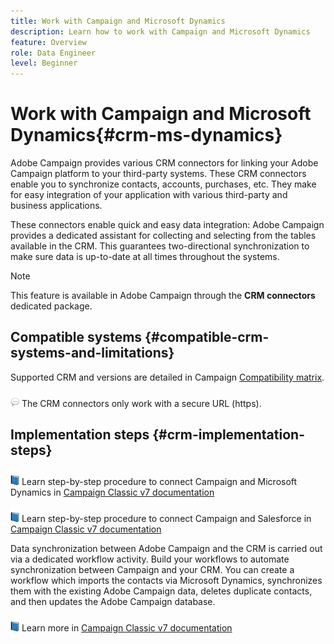 ```yaml
---
title: Work with Campaign and Microsoft Dynamics
description: Learn how to work with Campaign and Microsoft Dynamics
feature: Overview
role: Data Engineer
level: Beginner
---
```

# Work with Campaign and Microsoft Dynamics{#crm-ms-dynamics}

Adobe Campaign provides various CRM connectors for linking your Adobe Campaign platform to your third-party systems. These CRM connectors enable you to synchronize contacts, accounts, purchases, etc. They make for easy integration of your application with various third-party and business applications.

These connectors enable quick and easy data integration: Adobe Campaign provides a dedicated assistant for collecting and selecting from the tables available in the CRM. This guarantees two-directional synchronization to make sure data is up-to-date at all times throughout the systems.

>[!NOTE]
>
>This feature is available in Adobe Campaign through the **CRM connectors** dedicated package.

## Compatible systems {#compatible-crm-systems-and-limitations}

Supported CRM and versions are detailed in Campaign [Compatibility matrix](../start/compatibility-matrix.md).

![](../assets/do-not-localize/speech.png)  The CRM connectors only work with a secure URL (https).

## Implementation steps {#crm-implementation-steps}

![](../assets/do-not-localize/book.png) Learn step-by-step procedure to connect Campaign and Microsoft Dynamics in [Campaign Classic v7 documentation](https://experienceleague.adobe.com/docs/campaign-classic/using/getting-started/connectors/crm-connectors/crm-ms-dynamics.html?lang=en#microsoft-dynamics-implementation-steps)

![](../assets/do-not-localize/book.png) Learn step-by-step procedure to connect Campaign and Salesforce in [Campaign Classic v7 documentation](https://experienceleague.adobe.com/docs/campaign-classic/using/getting-started/connectors/crm-connectors/crm-sfdc.html?lang=en#getting-started)


Data synchronization between Adobe Campaign and the CRM is carried out via a dedicated workflow activity. Build your workflows to automate synchronization between Campaign and your CRM. You can create a workflow which imports the contacts via Microsoft Dynamics, synchronizes them with the existing Adobe Campaign data, deletes duplicate contacts, and then updates the Adobe Campaign database.

![](../assets/do-not-localize/book.png) Learn more in [Campaign Classic v7 documentation](https://experienceleague.adobe.com/docs/campaign-classic/using/getting-started/connectors/crm-connectors/crm-data-sync.html?lang=en#getting-started)

